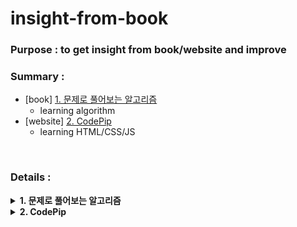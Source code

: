 # insight-from-book
### Purpose : to get insight from book/website and improve <br>
### Summary :
- [book] [1. 문제로 풀어보는 알고리즘](#-1-문제로-풀어보는-알고리즘-)<br>
	- learning algorithm
- [website] [2. CodePip](#-2-codepip-)<br>
	- learning HTML/CSS/JS
<br>

### Details :
<details>
	<summary><strong>1. 문제로 풀어보는 알고리즘</strong></summary>
	<div markdown="1">
		<h2> 1. 문제로 풀어보는 알고리즘 </h2>

### Chapter 0.1 최대와 최소
 - code 0-1)) 최대 / 최소값을 구하는 함수 작성하기
 - code 0-2)) 배열의 최대 값 구하는 함수 작성하기
 - code 0-3)) 조건연산자(삼항연산자 : c)에서 유의할 사항 : 실행 순서
 - code 0-4)) 재귀함수에서 유의할 사항 : 속도

### Chapter 0.2 두 변수의 값 바꾸기 (swap)
 - code 0-5 ~ 0-6)) 포인터를 이용하여 값 바꾸기
 - code 0-7)) 배열에서 두 값 바꾸기

### Chapter 0.3 배열 회전
 - code 0-8)) right_rotate 함수 : 오른쪽으로 이동
 - code 0-8확장)) left_rotate 함수 : 왼쪽으로 이동
 - code 0-8확장)) right_rotate 함수 : k만큼 오른쪽으로 이동하는 함수와 빠르게 개량버전
 - extra)) SimpleRight : 오른쪽으로 n만큼 이동 연습
 - extra)) SimpleLeft : 왼쪽으로 n만큼 이동 연습

### Chapter 0.4 은행 대기번호 관리 (Queue)
 - code 0-9)) 배열로 큐 작성하기
 - code 0-9확장)) 배열 늘려서 무한정 큐 사용하기
 - code 0-10)) 원형 큐 작성하기 (Circle Queue) : 0-9의 단점(빈배열) 개선
 - extra)) QueueFromArray : 배열을 통해 Queue 구현하기 연습
 - extra)) StackFromArray : 배열을 통해 Stack 구현하기 연습

### Chapter 0.5 연결리스트 (LinkedList)
 - code 0-11)) 연결리스트로 큐 작성하기
 	<hr>
	</div>
</details>
	

<details>
	<summary><strong>2. CodePip</strong></summary>
	<div markdown="1">
		<h2> 2. CodePip </h2>

### 1. flexbox
 - container
	* display : flex;
	* flex-direction : row | row-reverse | column | column-reverse
	* flex-wrap : wrap | nowrap | ..
	* flex-flow = flex-direction + flex-wrap
	* justify-content : flex-start | flex-end | space-around | space-between | center ..
	* align-items : flex-start | flex-end | center;
	* align-content : flex-start | flex-end | center;
 - item
 	* order : 0 (default: 0)
 	* align-self : flex-start | flex-end | center;
 	* flex-shrink : 1 | 2 ..
 	* flex-grow : 1 | 2 ..
 
### 2. grid
 - container
	* grid-template-columns : 1fr 1fr 1fr 1fr;
	* grid-template-rows : 1fr 1fr;
	* grid-template : grid-template-columns + grid-template-rows
	* order : 0 (default: 0)
 - item
 	* grid-column-start : 2;
 	* grid-column-end : span 3;
 	* grid-column : grid-column-start + grid-column-end
 	* grid-row-start : 3;
 	* grid-row-end : 2;
 	* grid-row : grid-row-start + grid-row-end
 	* grid-area : grid-column + grid-row
 	* order : 0 (defulat: 0);
 
### 3. transform
 - Rotate
 	* rotate(10deg), rotateZ(10deg) / rotate(-10deg), rotateZ(-10deg)
 	* rotateX(20deg) / rotateX(-20deg)
 	* rotateY(30deg) / rotateY(-30deg)
 	* rotate3d(0.1, 0.2, 0.3, angle) =
 	  rotateX(angle * 0.1) rotateY(angle * 0.2) rotateZ(angle * 0.3)
  - Scale
	* scaleX(1.2)
	* scaleY(1.5
	* scale(1.2, 1.5)
	* scale3d(1.2, 1.5, 1)
 - Skew
 	* skewX(20deg)
 	* skewY(30deg)
 	* skew(20deg, 30deg)
 - Translate
	* translateX(100px);
	* translateY(50px);
	* translate(100px, 50px);
	* translateZ(200px);
	* translate3d(100px, 50px, 200px);

### 4. others
 - Animation
 	* @keyframes myanimation {
 		from {	// initial condition	}
 		50% {	// conditions after 50% of running time	}
 		to {	// terminal condition	}
 	  }
	* animation-direction : normal  | reverse | alternate | alternate-reverse;
	* animation-name : myanimation (normally slidein or etc);
	* animation-delay : 1s;
	* animation-duration : 3s;
	* animation-iteration-count : 0 | 1 | 2 | ... | infinite;
	* animation-fill-mode : none | forwards | backwards | both .. 
	* animation-play-stateReset : paused | running;
	* animation-timing-function : linear | ease-in-out | steps(5, end) | cubic-bezier(0.1, -0.5, 0.2, 0);
	* animation : abbr. for all above
 - Others
	* calc(1em + 10% + 50px);
	* direction : rtl;
	* unicode-bidi : bidi-override;
	* border-color : red yellow blue purple;
	* opacity : 0.5;
	* filter: grayscale(100%);
	* selector: hover | focus | visited | active | nth-child | checked ...
	* selector:: before | after | selection ...
	* counter-increment : mycount;
	* content : counter(mycount);
	<hr/>
	</div>
</details>




